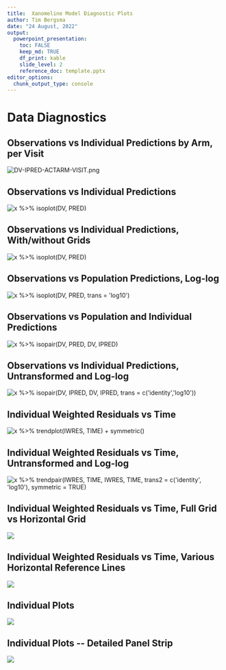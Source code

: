 ```yaml
---
title:  Xanomeline Model Diagnostic Plots
author: Tim Bergsma
date: "24 August, 2022"
output:
  powerpoint_presentation:
    toc: FALSE
    keep_md: TRUE
    df_print: kable
    slide_level: 2
    reference_doc: template.pptx
editor_options: 
  chunk_output_type: console
---
```









# Data Diagnostics

## Observations vs Individual Predictions by Arm, per Visit

![DV-IPRED-ACTARM-VISIT.png](diagnostics_files/figure-pptx/DV-IPRED-ACTARM-VISIT-1.png)

## Observations vs Individual Predictions

![x %>% isoplot(DV, PRED)](diagnostics_files/figure-pptx/DV-PRED-1.png)

## Observations vs Individual Predictions, With/without Grids

![x %>% isoplot(DV, PRED)](diagnostics_files/figure-pptx/DV-PRED-grids-1.png)

## Observations vs Population Predictions, Log-log

![x %>% isoplot(DV, PRED, trans = 'log10')](diagnostics_files/figure-pptx/DV-PRED-LOG-1.png)

## Observations vs Population and Individual Predictions

![x %>% isopair(DV, PRED, DV, IPRED)](diagnostics_files/figure-pptx/DV-PRED-DV-IPRED-1.png)

## Observations vs Individual Predictions, Untransformed and Log-log

![x %>% isopair(DV, IPRED, DV, IPRED, trans = c('identity','log10'))](diagnostics_files/figure-pptx/DV-IPRED-DV-IPRED-notrans-log-1.png)

## Individual Weighted Residuals vs Time

![x %>% trendplot(IWRES, TIME) + symmetric()](diagnostics_files/figure-pptx/IWRES-TIME-1.png)

## Individual Weighted Residuals vs Time, Untransformed and Log-log

![x %>% trendpair(IWRES, TIME, IWRES, TIME, trans2 = c('identity', 'log10'), symmetric = TRUE)](diagnostics_files/figure-pptx/IWRES-TIME-IWRES-TIME-untrans-log-1.png)

## Individual Weighted Residuals vs Time, Full Grid vs Horizontal Grid

![](diagnostics_files/figure-pptx/IWRES-TIME-IWRES-TIME-horizonal-grid-1.png)<!-- -->

## Individual Weighted Residuals vs Time, Various Horizontal Reference Lines

![](diagnostics_files/figure-pptx/IWRES-TIME-IWRES-TIME-reference-lines-1.png)<!-- -->

## Individual Plots

![](diagnostics_files/figure-pptx/individuals-1.png)<!-- -->

## Individual Plots -- Detailed Panel Strip

![](diagnostics_files/figure-pptx/individuals-detail-1.png)<!-- -->
